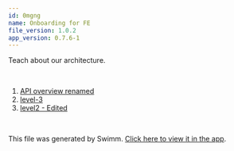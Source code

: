 ```yaml
---
id: 0mgng
name: Onboarding for FE
file_version: 1.0.2
app_version: 0.7.6-1
---
```


<!-- Intro - Do not remove this comment -->
Teach about our architecture.

<br/>

<!-- Steps - Do not remove this comment -->
1. [API overview renamed](api-overview-renamed.91lu7.sw.md)
2. [level-3](level-3.ki0ih.sw.md)
3. [level2 - Edited](level2-edited.h6jwv.sw.md)


<br/>

This file was generated by Swimm. [Click here to view it in the app](https://swimm-web-app.web.app/repos/Z2l0aHViJTNBJTNBdGVzdC1wcm9qZWN0LXJlbmFtZWQlM0ElM0FuYWRhdi1zd2ltbQ==/docs/0mgng).